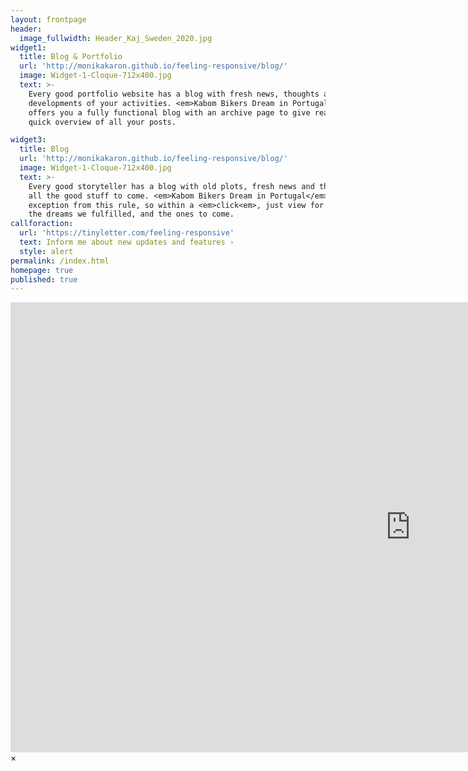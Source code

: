 ```yaml
---
layout: frontpage
header:
  image_fullwidth: Header_Kaj_Sweden_2020.jpg
widget1:
  title: Blog & Portfolio
  url: 'http://monikakaron.github.io/feeling-responsive/blog/'
  image: Widget-1-Cloque-712x400.jpg
  text: >-
    Every good portfolio website has a blog with fresh news, thoughts and
    developments of your activities. <em>Kabom Bikers Dream in Portugal</em>
    offers you a fully functional blog with an archive page to give readers a
    quick overview of all your posts.

widget3:
  title: Blog
  url: 'http://monikakaron.github.io/feeling-responsive/blog/'
  image: Widget-1-Cloque-712x400.jpg
  text: >-
    Every good storyteller has a blog with old plots, fresh news and thoughts on
    all the good stuff to come. <em>Kabom Bikers Dream in Portugal</em> is no
    exception from this rule, so within a <em>click<em>, just view for yourself
    the dreams we fulfilled, and the ones to come.
callforaction:
  url: 'https://tinyletter.com/feeling-responsive'
  text: Inform me about new updates and features ›
  style: alert
permalink: /index.html
homepage: true
published: true
---
```


<div id="videoModal" class="reveal-modal large" data-reveal="">
  <div class="flex-video widescreen vimeo" style="display: block;">
    <iframe width="1280" height="720" src="https://www.youtube.com/embed/3b5zCFSmVvU" frameborder="0" allowfullscreen></iframe>
  </div>
  <a class="close-reveal-modal">&#215;</a>
</div>
